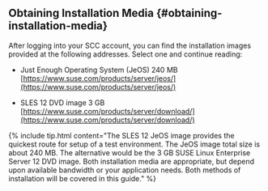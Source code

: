 ## Obtaining Installation Media {#obtaining-installation-media}

After logging into your SCC account, you can find the installation images provided at the following addresses. Select one and continue reading:

*   Just Enough Operating System (JeOS) 240 MB [https://www.suse.com/products/server/jeos/](https://www.suse.com/products/server/jeos/)

*   SLES 12 DVD image 3 GB [https://www.suse.com/products/server/download/](https://www.suse.com/products/server/download/)


{% include tip.html content="The SLES 12 JeOS image provides the quickest route for setup of a test environment. The JeOS image total size is about 240 MB. The alternative would be the 3 GB SUSE Linux Enterprise Server 12 DVD image. Both installation media are appropriate, but depend upon available bandwidth or your application needs. Both methods of installation will be covered in this guide." %}



